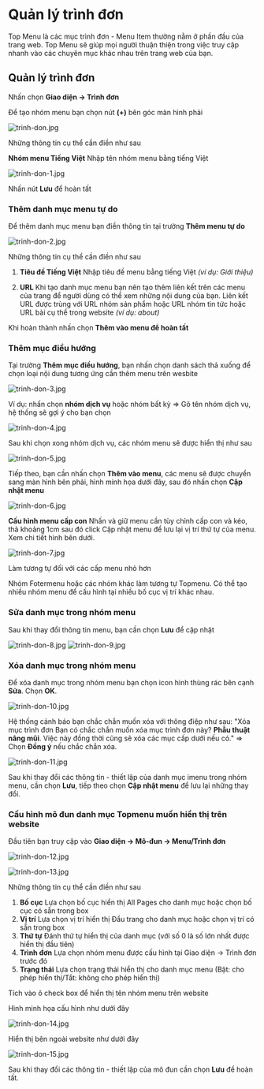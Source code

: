 # Quản lý trình đơn

Top Menu là các mục trình đơn - Menu Item thường nằm ở phần đầu của trang web. Top Menu sẽ giúp mọi người thuận thiện trong việc truy cập nhanh vào các chuyên mục khác nhau trên trang web của bạn.

## Quản lý trình đơn

Nhấn chọn **Giao diện -> Trình đơn**

Để tạo nhóm menu bạn chọn nút **(+)** bên góc màn hình phải

![trinh-don.jpg](img/trinh-don.jpg)

Những thông tin cụ thể cần điền như sau

**Nhóm menu Tiếng Việt** Nhập tên nhóm menu bằng tiếng Việt

![trinh-don-1.jpg](img/trinh-don-1.jpg)

Nhấn nút **Lưu** để hoàn tất

### Thêm danh mục menu tự do

Để thêm danh mục menu bạn điền thông tin tại trường **Thêm menu tự do**

![trinh-don-2.jpg](img/trinh-don-2.jpg)

Những thông tin cụ thể cần điền như sau

1. **Tiêu đề Tiếng Việt** Nhập tiêu đề menu bằng tiếng Việt _(ví dụ: Giới thiệu)_

2. **URL** Khi tạo danh mục menu bạn nên tạo thêm liên kết trên các menu của trang để người dùng có thể xem những nội dung của bạn. Liên kết URL được trùng với URL nhóm sản phẩm hoặc URL nhóm tin tức hoặc URL bài cụ thể trong website _(ví dụ: about)_

Khi hoàn thành nhấn chọn **Thêm vào menu để hoàn tất**

### Thêm mục điều hướng

Tại trường **Thêm mục điều hướng**, bạn nhấn chọn danh sách thả xuống để chọn loại nội dung tương ứng cần thêm menu trên wesbite

![trinh-don-3.jpg](img/trinh-don-3.jpg)

Ví dụ: nhấn chọn **nhóm dịch vụ** hoặc nhóm bất kỳ => Gõ tên nhóm dịch vụ, hệ thống sẽ gợi ý cho bạn chọn

![trinh-don-4.jpg](img/trinh-don-4.jpg)

Sau khi chọn xong nhóm dịch vụ, các nhóm menu sẽ được hiển thị như sau

![trinh-don-5.jpg](img/trinh-don-5.jpg)

Tiếp theo, bạn cần nhấn chọn **Thêm vào menu**, các menu sẽ được chuyển sang màn hình bên phải, hình minh họa dưới đây, sau đó nhấn chọn **Cập nhật menu**

![trinh-don-6.jpg](img/trinh-don-6.jpg)

**Cấu hình menu cấp con** Nhấn và giữ menu cần tùy chỉnh cấp con và kéo, thả khoảng 1cm sau đó click Cập nhật menu để lưu lại vị trí thứ tự của menu. Xem chi tiết hình bên dưới.

![trinh-don-7.jpg](img/trinh-don-7.jpg)

Làm tương tự đối với các cấp menu nhỏ hơn

Nhóm Fotermenu hoặc các nhóm khác làm tương tự Topmenu. Có thể tạo nhiều nhóm menu để cấu hình tại nhiều bố cục vị trí khác nhau.

### Sửa danh mục trong nhóm menu

Sau khi thay đổi thông tin menu, bạn cần chọn **Lưu** để cập nhật

![trinh-don-8.jpg](img/trinh-don-8.jpg)
![trinh-don-9.jpg](img/trinh-don-9.jpg)

### Xóa danh mục trong nhóm menu

Để xóa danh mục trong nhóm menu bạn chọn icon hình thùng rác bên cạnh **Sửa**. Chọn **OK**.

![trinh-don-10.jpg](img/trinh-don-10.jpg)

Hệ thống cảnh báo bạn chắc chắn muốn xóa với thông điệp như sau: "Xóa mục trình đơn Bạn có chắc chắn muốn xóa mục trình đơn này? **Phẫu thuật nâng mũi**. Việc này đồng thời cũng sẽ xóa các mục cấp dưới nếu có." => Chọn **Đồng ý** nếu chắc chắn xóa.

![trinh-don-11.jpg](img/trinh-don-11.jpg)

Sau khi thay đổi các thông tin - thiết lập của danh mục imenu trong nhóm menu, cần chọn **Lưu**, tiếp theo chọn **Cập nhật menu** để lưu lại những thay đổi.

### Cấu hình mô đun danh mục Topmenu muốn hiển thị trên website

Đầu tiên bạn truy cập vào **Giao diện -> Mô-đun -> Menu/Trình đơn**

![trinh-don-12.jpg](img/trinh-don-12.jpg)

![trinh-don-13.jpg](img/trinh-don-13.jpg)

Những thông tin cụ thể cần điền như sau

1. **Bố cục** Lựa chọn bố cục hiển thị All Pages cho danh mục hoặc chọn bố cục có sẵn trong box
2. **Vị trí** Lựa chọn vị trí hiển thị Đầu trang cho danh mục hoặc chọn vị trí có sẵn trong box
3. **Thứ tự** Đánh thứ tự hiển thị của danh mục (với số 0 là số lớn nhất được hiển thị đầu tiên)
4. **Trình đơn** Lựa chọn nhóm menu được cấu hình tại Giao diện -> Trình đơn trước đó
5. **Trạng thái** Lựa chọn trạng thái hiển thị cho danh mục menu (Bật: cho phép hiển thị/Tắt: không cho phép hiển thị)

Tích vào ô check box để hiển thị tên nhóm menu trên website

Hình minh họa cấu hình như dưới đây

![trinh-don-14.jpg](img/trinh-don-14.jpg)	

Hiển thị bên ngoài website như dưới đây

![trinh-don-15.jpg](img/trinh-don-15.jpg)

Sau khi thay đổi các thông tin - thiết lập của mô đun cần chọn **Lưu** để hoàn tất.
